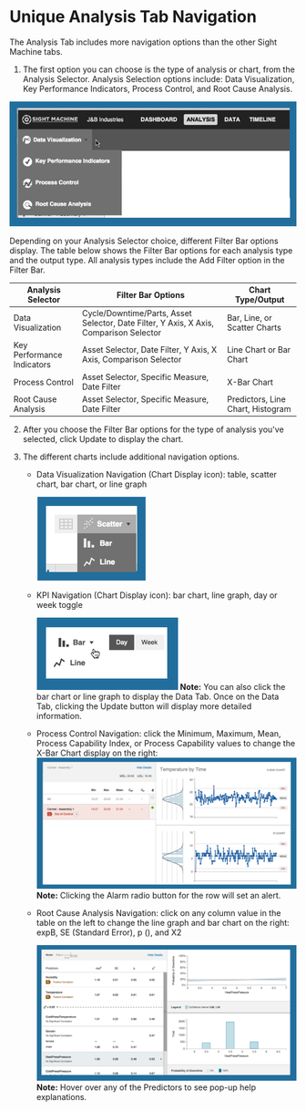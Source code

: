 # Unique Analysis Tab Navigation

 The Analysis Tab includes more navigation options than the other Sight Machine tabs.
 
 1. The first option you can choose is the type of analysis or chart, from the Analysis Selector. Analysis Selection options include: Data Visualization, Key Performance Indicators, Process Control, and Root Cause Analysis.
 
 ![](analysisTabTopOptions.png)
 
  Depending on your Analysis Selector choice, different Filter Bar options display. The table below shows the Filter Bar options for each analysis type and the output type. All analysis types include the Add Filter option in the Filter Bar.
  
  | Analysis Selector        | Filter Bar Options       | Chart Type/Output        |
  | ------------------------ | ------------------------ | ------------------------ |
  | Data Visualization       | Cycle/Downtime/Parts, Asset Selector, Date Filter, Y Axis, X Axis, Comparison Selector | Bar, Line, or Scatter Charts |
  | Key Performance Indicators | Asset Selector, Date Filter, Y Axis, X Axis, Comparison Selector | Line Chart or Bar Chart |
  | Process Control| Asset Selector, Specific Measure, Date Filter | X-Bar Chart |
  | Root Cause Analysis| Asset Selector, Specific Measure, Date Filter | Predictors, Line Chart, Histogram |
  
  2. After you choose the Filter Bar options for the type of analysis you've selected, click Update to display the chart.
  3. The different charts include additional navigation options.
  
        * Data Visualization Navigation (Chart Display icon): table, scatter chart, bar chart, or line graph
        
          ![](dataVisaChartIcon.png)
        * KPI Navigation (Chart Display icon):  bar chart, line graph, day or week toggle
        
          ![](kpiChartIcon.png)
          **Note:** You can also click the bar chart or line graph to display the Data Tab. Once on the Data Tab, clicking the Update button will display more detailed information.
          
        * Process Control Navigation: click the Minimum, Maximum, Mean, Process Capability Index, or Process Capability values to change the X-Bar Chart display on the right:
          ![](processControlChartIcons.png)
        **Note:** Clicking the Alarm radio button for the row will set an alert.
        
        * Root Cause Analysis Navigation: click on any column value in the table on the left to change the line graph and bar chart on the right: expB, SE (Standard Error), p (), and X2

           ![](rootCauseAnalysisChartNav.png)
           **Note:** Hover over any of the Predictors to see pop-up help explanations.

  
  